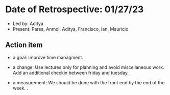 # Date of Retrospective: 01/27/23

* Led by: Aditya
* Present:  Parsa, Anmol, Aditya, Francisco, Ian, Mauricio

## Action item

* a goal: Improve time managment. 

* a change: Use lectures only for planning and avoid miscellaneous work. Add an additional checkin between friday and tuesday. 

* a measurement: We should be done with the front end by the end of the week. .
